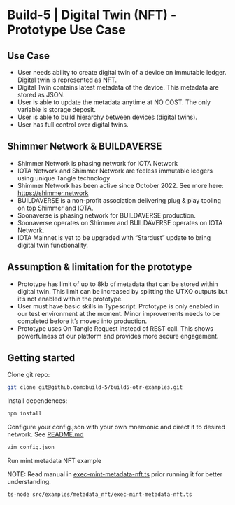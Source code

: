 # Build-5 | Digital Twin (NFT) - Prototype Use Case

## Use Case

* User needs ability to create digital twin of a device on immutable ledger. Digital twin is represented as NFT.
* Digital Twin contains latest metadata of the device. This metadata are stored as JSON. 
* User is able to update the metadata anytime at NO COST. The only variable is storage deposit.
* User is able to build hierarchy between devices (digital twins).
* User has full control over digital twins.

## Shimmer Network & BUILDAVERSE

* Shimmer Network is phasing network for IOTA Network
* IOTA Network and Shimmer Network are feeless immutable ledgers using unique Tangle technology
* Shimmer Network has been active since October 2022. See more here: https://shimmer.network
* BUILDAVERSE is a non-profit association delivering plug & play tooling on top Shimmer and IOTA. 
* Soonaverse is phasing network for BUILDAVERSE production. 
* Soonaverse operates on Shimmer and BUILDAVERSE operates on IOTA Network.
* IOTA Mainnet is yet to be upgraded with “Stardust” update to bring digital twin functionality.

## Assumption & limitation for the prototype

* Prototype has limit of up to 8kb of metadata that can be stored within digital twin. This limit can be increased by splitting the UTXO outputs but it’s not enabled within the prototype.
* User must have basic skills in Typescript. Prototype is only enabled in our test environment at the moment. Minor improvements needs to be completed before it’s moved into production. 
* Prototype uses On Tangle Request instead of REST call. This shows powerfulness of our platform and provides more secure engagement.

## Getting started

Clone git repo:

```bash
git clone git@github.com:build-5/build5-otr-examples.git
```

Install dependences:

```bash
npm install
```

Configure your config.json with your own mnemonic and direct it to desired network. See [README.md](./../../../README.md)

```bash
vim config.json
```

Run mint metadata NFT example

NOTE: Read manual in [exec-mint-metadata-nft.ts](./exec-mint-metadata-nft.ts) prior running it for better understanding.

```bash
ts-node src/examples/metadata_nft/exec-mint-metadata-nft.ts
```
